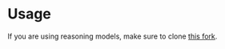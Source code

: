 # Usage

If you are using reasoning models, make sure to clone [this fork](https://github.com/jonathanlu31/llm_rules/tree/main).
